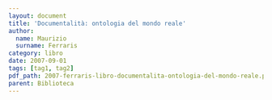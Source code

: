 ```yaml
---
layout: document
title: 'Documentalità: ontologia del mondo reale'
author:
  name: Maurizio
  surname: Ferraris
category: libro
date: 2007-09-01
tags: [tag1, tag2]
pdf_path: 2007-ferraris-libro-documentalita-ontologia-del-mondo-reale.pdf
parent: Biblioteca
---
```

